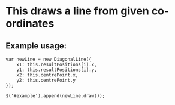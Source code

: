 # This draws a line from given co-ordinates

## Example usage:

```
var newLine = new DiagonalLine({
    x1: this.resultPositions[i].x,
    y1: this.resultPositions[i].y,
    x2: this.centrePoint.x,
    y2: this.centrePoint.y
});

$('#example').append(newLine.draw());
```